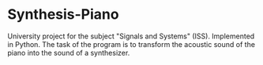 # Synthesis-Piano
University project for the subject "Signals and Systems" (ISS). Implemented in Python. The task of the program is to transform the acoustic sound of the piano into the sound of a synthesizer.
